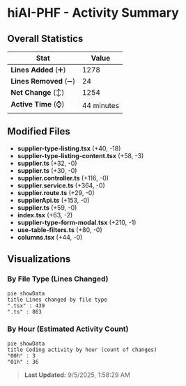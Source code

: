 # hiAI-PHF - Activity Summary 

## Overall Statistics

| Stat                   | Value                                                             |
| ---------------------- | ----------------------------------------------------------------- |
| **Lines Added** (➕)   | 1278                                          |
| **Lines Removed** (➖) | 24                                        |
| **Net Change** (↕)    | 1254                |
| **Active Time** (⌚)   | 44 minutes |


## Modified Files
- **supplier-type-listing.tsx** (+40, -18)
- **supplier-type-listing-content.tsx** (+58, -3)
- **supplier.ts** (+32, -0)
- **supplier.ts** (+30, -0)
- **supplier.controller.ts** (+116, -0)
- **supplier.service.ts** (+364, -0)
- **supplier.route.ts** (+29, -0)
- **supplierApi.ts** (+153, -0)
- **supplier.ts** (+59, -0)
- **index.tsx** (+63, -2)
- **supplier-type-form-modal.tsx** (+210, -1)
- **use-table-filters.ts** (+80, -0)
- **columns.tsx** (+44, -0)

## Visualizations

### By File Type (Lines Changed)

```mermaid
pie showData
title Lines changed by file type
".tsx" : 439
".ts" : 863
```

### By Hour (Estimated Activity Count)

```mermaid
pie showData
title Coding activity by hour (count of changes)
"00h" : 3
"01h" : 36
```


> **Last Updated:** 9/5/2025, 1:58:29 AM